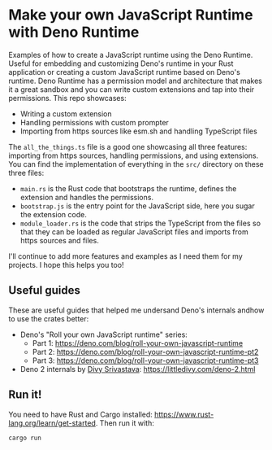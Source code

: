 # Make your own JavaScript Runtime with Deno Runtime

Examples of how to create a JavaScript runtime using the Deno Runtime. Useful for embedding and customizing Deno's runtime in your Rust application or creating a custom JavaScript runtime based on Deno's runtime. Deno Runtime has a permission model and architecture that makes it a great sandbox and you can write custom extensions and tap into their permissions. This repo showcases:
- Writing a custom extension
- Handling permissions with custom prompter
- Importing from https sources like esm.sh and handling TypeScript files

The `all_the_things.ts` file is a good one showcasing all three features: importing from https sources, handling permissions, and using extensions. You can find the implementation of everything in the `src/` directory on these three files:
- `main.rs` is the Rust code that bootstraps the runtime, defines the extension and handles the permissions.
- `bootstrap.js` is the entry point for the JavaScript side, here you sugar the extension code.
- `module_loader.rs` is the code that strips the TypeScript from the files so that they can be loaded as regular JavaScript files and imports from https sources and files.

I'll continue to add more features and examples as I need them for my projects. I hope this helps you too!

## Useful guides

These are useful guides that helped me undersand Deno's internals andhow to use the crates better:
- Deno's "Roll your own JavaScript runtime" series:
    - Part 1: https://deno.com/blog/roll-your-own-javascript-runtime
    - Part 2: https://deno.com/blog/roll-your-own-javascript-runtime-pt2
    - Part 3: https://deno.com/blog/roll-your-own-javascript-runtime-pt3
- Deno 2 internals by [Divy Srivastava](https://github.com/littledivy): https://littledivy.com/deno-2.html

## Run it!

You need to have Rust and Cargo installed: https://www.rust-lang.org/learn/get-started. Then run it with:

```bash
cargo run
```
